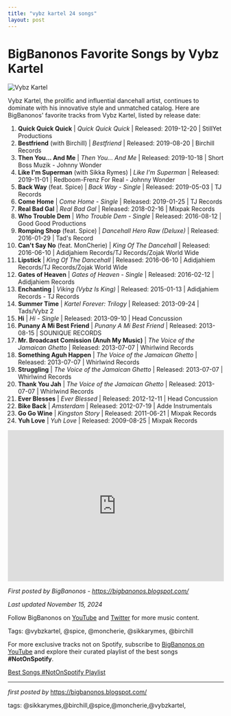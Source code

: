 ```yaml
---
title: "vybz kartel 24 songs"
layout: post
---
```

<h1>BigBanonos Favorite Songs by Vybz Kartel</h1>
<img src="https://www.billboard.com/wp-content/uploads/2024/11/Vybz-Kartel-destroyers-co-2004-billboard-1548.jpg" alt="Vybz Kartel"> <p>Vybz Kartel, the prolific and influential dancehall artist, continues to dominate with his innovative style and unmatched catalog. Here are BigBanonos' favorite tracks from Vybz Kartel, listed by release date:</p> <ol> <li><strong>Quick Quick Quick</strong> | <em>Quick Quick Quick</em> | Released: 2019-12-20 | StillYet Productions</li> <li><strong>Bestfriend</strong> (with Birchill) | <em>Bestfriend</em> | Released: 2019-08-20 | Birchill Records</li> <li><strong>Then You... And Me</strong> | <em>Then You... And Me</em> | Released: 2019-10-18 | Short Boss Muzik - Johnny Wonder</li> <li><strong>Like I'm Superman</strong> (with Sikka Rymes) | <em>Like I'm Superman</em> | Released: 2019-11-01 | Redboom-Frenz For Real - Johnny Wonder</li> <li><strong>Back Way</strong> (feat. Spice) | <em>Back Way - Single</em> | Released: 2019-05-03 | TJ Records</li> <li><strong>Come Home</strong> | <em>Come Home - Single</em> | Released: 2019-01-25 | TJ Records</li> <li><strong>Real Bad Gal</strong> | <em>Real Bad Gal</em> | Released: 2018-02-16 | Mixpak Records</li> <li><strong>Who Trouble Dem</strong> | <em>Who Trouble Dem - Single</em> | Released: 2016-08-12 | Good Good Productions</li> <li><strong>Romping Shop</strong> (feat. Spice) | <em>Dancehall Hero Raw (Deluxe)</em> | Released: 2016-01-29 | Tad's Record</li> <li><strong>Can't Say No</strong> (feat. MonCherie) | <em>King Of The Dancehall</em> | Released: 2016-06-10 | Adidjahiem Records/TJ Records/Zojak World Wide</li> <li><strong>Lipstick</strong> | <em>King Of The Dancehall</em> | Released: 2016-06-10 | Adidjahiem Records/TJ Records/Zojak World Wide</li> <li><strong>Gates of Heaven</strong> | <em>Gates of Heaven - Single</em> | Released: 2016-02-12 | Adidjahiem Records</li> <li><strong>Enchanting</strong> | <em>Viking (Vybz Is King)</em> | Released: 2015-01-13 | Adidjahiem Records - TJ Records</li> <li><strong>Summer Time</strong> | <em>Kartel Forever: Trilogy</em> | Released: 2013-09-24 | Tads/Vybz 2</li> <li><strong>Hi</strong> | <em>Hi - Single</em> | Released: 2013-09-10 | Head Concussion</li> <li><strong>Punany A Mi Best Friend</strong> | <em>Punany A Mi Best Friend</em> | Released: 2013-08-15 | SOUNIQUE RECORDS</li> <li><strong>Mr. Broadcast Comission (Anuh My Music)</strong> | <em>The Voice of the Jamaican Ghetto</em> | Released: 2013-07-07 | Whirlwind Records</li> <li><strong>Something Aguh Happen</strong> | <em>The Voice of the Jamaican Ghetto</em> | Released: 2013-07-07 | Whirlwind Records</li> <li><strong>Struggling</strong> | <em>The Voice of the Jamaican Ghetto</em> | Released: 2013-07-07 | Whirlwind Records</li> <li><strong>Thank You Jah</strong> | <em>The Voice of the Jamaican Ghetto</em> | Released: 2013-07-07 | Whirlwind Records</li> <li><strong>Ever Blesses</strong> | <em>Ever Blessed</em> | Released: 2012-12-11 | Head Concussion</li> <li><strong>Bike Back</strong> | <em>Amsterdam</em> | Released: 2012-07-19 | Adde Instrumentals</li> <li><strong>Go Go Wine</strong> | <em>Kingston Story</em> | Released: 2011-06-21 | Mixpak Records</li> <li><strong>Yuh Love</strong> | <em>Yuh Love</em> | Released: 2009-08-25 | Mixpak Records</li>
</ol> <div> <iframe src="https://open.spotify.com/embed/playlist/1VK4jxiQ8oLovO25othkSb?utm_source=generator" width="100%" height="352" frameborder="0" allowfullscreen="" allow="autoplay; clipboard-write; encrypted-media; fullscreen; picture-in-picture" loading="lazy"></iframe>
</div> <p><em>First posted by BigBanonos - <a href="https://bigbanonos.blogspot.com/">https://bigbanonos.blogspot.com/</a></em></p>
<p><em>Last updated November 15, 2024</em></p>
<p>Follow BigBanonos on <a href="https://www.youtube.com/@BigBanonos">YouTube</a> and <a href="https://x.com/bigbanonos">Twitter</a> for more music content.</p>
<p>Tags: @vybzkartel, @spice, @moncherie, @sikkarymes, @birchill</p>


<!--Subscribe and Playlist Links-->
<div>
    <p>For more exclusive tracks not on Spotify, subscribe to <a href="https://www.youtube.com/@BigBanonos" target="_blank">BigBanonos on YouTube</a> and explore their curated playlist of the best songs <strong>#NotOnSpotify</strong>.</p>
    <p><a href="https://www.youtube.com/playlist?list=PLtuNtuTatqI0kFahUCbtbfenC_ET5O_tr" target="_blank">Best Songs #NotOnSpotify Playlist<br /></a></p></div>

<hr />

<p><em>first posted by</em> <a href="https://bigbanonos.blogspot.com/" rel="noopener" target="_new">https://bigbanonos.blogspot.com/</a></p>

<p>tags: @sikkarymes,@birchill,@spice,@moncherie,@vybzkartel,</p>
